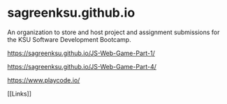 # sagreenksu.github.io

An organization to store and host project and assignment submissions for the KSU Software Development Bootcamp.

https://sagreenksu.github.io/JS-Web-Game-Part-1/

https://sagreenksu.github.io/JS-Web-Game-Part-4/

https://www.playcode.io/


[[Links]]

